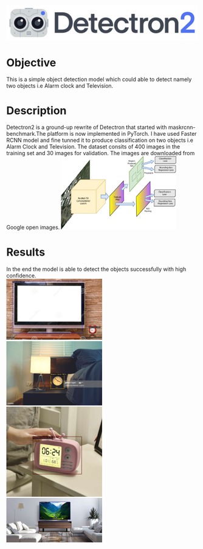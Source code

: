 
![](images/detectron2.png)

<h1>Objective</h1> 
This is a simple object detection model which could able to detect namely two objects i.e Alarm clock and Television.

<h1>Description</h1>
Detectron2 is a ground-up rewrite of Detectron that started with maskrcnn-benchmark.The platform is now implemented in PyTorch.
I have used Faster RCNN model and fine tunned it to produce classification on two objects i.e Alarm Clock and Television.
The dataset consits of 400 images in the training set and 30 images for validation. The images are downloaded from Google open images.



<img src="images/fastercnn.png" width="60%">








<h1>Results</h1>
In the end the model is able to detect the objects successfully with high confidence.
<br>
















<img src="images/op2.PNG" width="50%">









<img src="images/op4.PNG" width="50%">

<img src="images/op3.PNG" width="50%">
<img src="images/op5.PNG" width="50%">
